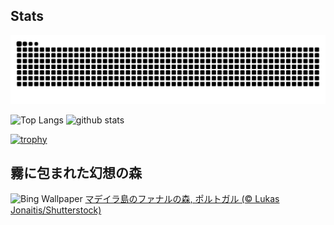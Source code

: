 ## Stats
<picture>
  <source media="(prefers-color-scheme: dark)" srcset="https://raw.githubusercontent.com/ba230t/ba230t/output/github-contribution-grid-snake-dark.svg">
  <source media="(prefers-color-scheme: light)" srcset="https://raw.githubusercontent.com/ba230t/ba230t/output/github-contribution-grid-snake.svg">
  <img alt="github contribution grid snake animation" src="https://raw.githubusercontent.com/ba230t/ba230t/output/github-contribution-grid-snake.svg">
</picture>

<p align="left">
  <img alt="Top Langs" height="150px" src="https://github-readme-stats.vercel.app/api/top-langs/?username=ba230t&layout=compact&theme=transparent" />
  <img alt="github stats" height="150px" src="https://github-readme-stats.vercel.app/api?username=ba230t&theme=transparent" />
</p>

[![trophy](https://github-profile-trophy.vercel.app/?username=ba230t&theme=transparent&column=7)](https://github.com/ryo-ma/github-profile-trophy)


<!-- Bing Wallpaper Start -->
## 霧に包まれた幻想の森
![Bing Wallpaper](https://www.bing.com/th?id=OHR.FanalForest_JA-JP5058622515_1920x1080.jpg&rf=LaDigue_1920x1080.jpg&pid=hp)
[マデイラ島のファナルの森, ポルトガル (© Lukas Jonaitis/Shutterstock)](https://www.bing.com/search?q=%E3%83%9E%E3%83%87%E3%82%A4%E3%83%A9%E5%B3%B6+%E3%83%95%E3%82%A1%E3%83%8A%E3%83%AB%E3%81%AE%E6%A3%AE&form=hpcapt&filters=HpDate%3a%2220251028_1500%22)
<!-- Bing Wallpaper End -->
